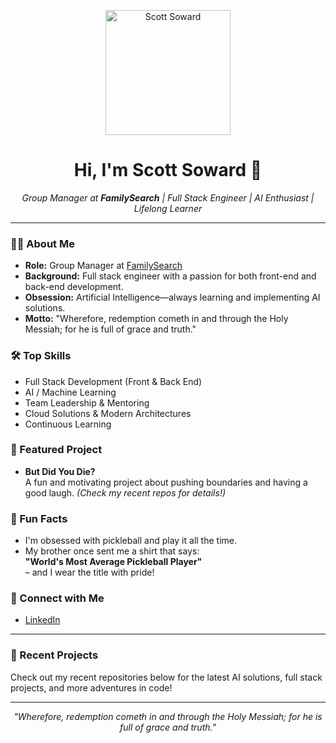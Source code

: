 <!-- Profile photo -->
<p align="center">
  <img src="![image1](image1)" width="200" alt="Scott Soward"/>
</p>

<h1 align="center">Hi, I'm Scott Soward 👋</h1>

<p align="center">
  <em>Group Manager at <strong>FamilySearch</strong> | Full Stack Engineer | AI Enthusiast | Lifelong Learner</em>
</p>

---

### 👨‍💼 About Me

- **Role:** Group Manager at [FamilySearch](https://www.familysearch.org/)
- **Background:** Full stack engineer with a passion for both front-end and back-end development. 
- **Obsession:** Artificial Intelligence—always learning and implementing AI solutions.
- **Motto:** "Wherefore, redemption cometh in and through the Holy Messiah; for he is full of grace and truth."

### 🛠️ Top Skills

- Full Stack Development (Front & Back End)
- AI / Machine Learning
- Team Leadership & Mentoring
- Cloud Solutions & Modern Architectures
- Continuous Learning

### 🚀 Featured Project

- **But Did You Die?**  
  A fun and motivating project about pushing boundaries and having a good laugh. *(Check my recent repos for details!)*

### 🏓 Fun Facts

- I'm obsessed with pickleball and play it all the time.
- My brother once sent me a shirt that says:  
  <strong>"World's Most Average Pickleball Player"</strong>  
  – and I wear the title with pride!

### 🔗 Connect with Me

- [LinkedIn](https://www.linkedin.com/in/scott-soward-74594a3/)

---

### 📂 Recent Projects

Check out my recent repositories below for the latest AI solutions, full stack projects, and more adventures in code!

---

<p align="center">
  <em>"Wherefore, redemption cometh in and through the Holy Messiah; for he is full of grace and truth."</em>
</p>
